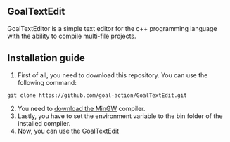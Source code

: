 ## GoalTextEdit
GoalTextEditor is a simple text editor for the с++ programming language with the ability to compile multi-file projects.
## Installation guide
1)	First of all, you need to download this repository. You can use the following command:
```
git clone https://github.com/goal-action/GoalTextEdit.git
```
2) You need to [download the MinGW](https://sourceforge.net/projects/mingw/) compiler.
3) Lastly, you have to set the environment variable to the bin folder of the installed compiler.
4) Now, you can use the GoalTextEdit
